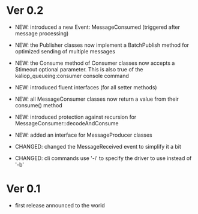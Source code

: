 
# Ver 0.2

* NEW: introduced a new Event: MessageConsumed (triggered after message processing)

* NEW: the Publisher classes now implement a BatchPublish method for optimized sending of multiple messages

* NEW: the Consume method of Consumer classes now accepts a $timeout optional parameter.
       This is also true of the kaliop_queueing:consumer console command 

* NEW: introduced fluent interfaces (for all setter methods)

* NEW: all MessageConsumer classes now return a value from their consume() method  

* NEW: introduced protection against recursion for MessageConsumer::decodeAndConsume

* NEW: added an interface for MessageProducer classes

* CHANGED: changed the MessageReceived event to simplify it a bit

* CHANGED: cli commands use '-i' to specify the driver to use instead of '-b'


# Ver 0.1

* first release announced to the world